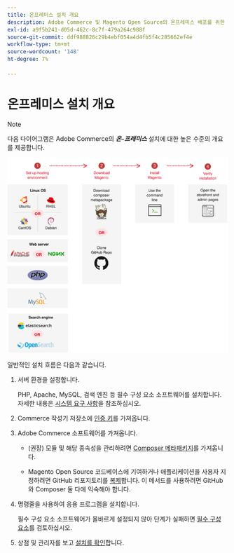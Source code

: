 ```yaml
---
title: 온프레미스 설치 개요
description: Adobe Commerce 및 Magento Open Source의 온프레미스 배포를 위한 설치 프로세스에 대해 알아봅니다.
exl-id: a9f5b241-d05d-462c-8c7f-479a264c988f
source-git-commit: ddf988826c29b4ebf054a4d4fb5f4c285662ef4e
workflow-type: tm+mt
source-wordcount: '148'
ht-degree: 7%

---
```


# 온프레미스 설치 개요

>[!NOTE]
>
>다음 다이어그램은 Adobe Commerce의 _**온-프레미스**_ 설치에 대한 높은 수준의 개요를 제공합니다.

![설치 작동 방식](../assets/installation/install-diagram-24.svg)

일반적인 설치 흐름은 다음과 같습니다.

1. 서버 환경을 설정합니다.

   PHP, Apache, MySQL, 검색 엔진 등 필수 구성 요소 소프트웨어를 설치합니다. 자세한 내용은 [시스템 요구 사항](system-requirements.md)을 참조하십시오.

1. Commerce 작성기 저장소에 [인증 키](prerequisites/authentication-keys.md)를 가져옵니다.

1. Adobe Commerce 소프트웨어를 가져옵니다.

   * (권장) 모듈 및 해당 종속성을 관리하려면 [Composer 메타패키지](composer.md)를 가져옵니다.

   * Magento Open Source 코드베이스에 기여하거나 애플리케이션을 사용자 지정하려면 GitHub 리포지토리를 [복제](https://developer.adobe.com/commerce/contributor/guides/install/clone-repository/)합니다. 이 메서드를 사용하려면 GitHub와 Composer 둘 다에 익숙해야 합니다.

1. 명령줄을 사용하여 응용 프로그램을 설치합니다.

   필수 구성 요소 소프트웨어가 올바르게 설정되지 않아 단계가 실패하면 [필수 구성 요소](prerequisites/overview.md)를 검토하십시오.

1. 상점 및 관리자를 보고 [설치를 확인](next-steps/verify.md)합니다.
